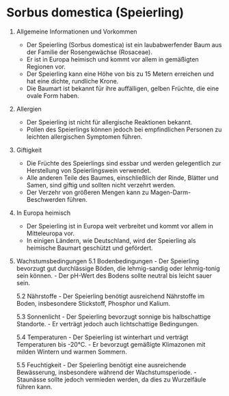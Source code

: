 # Sorbus domestica (Speierling)
1. Allgemeine Informationen und Vorkommen
   - Der Speierling (Sorbus domestica) ist ein laubabwerfender Baum aus der Familie der Rosengewächse (Rosaceae).
   - Er ist in Europa heimisch und kommt vor allem in gemäßigten Regionen vor.
   - Der Speierling kann eine Höhe von bis zu 15 Metern erreichen und hat eine dichte, rundliche Krone.
   - Die Baumart ist bekannt für ihre auffälligen, gelben Früchte, die eine ovale Form haben.

2. Allergien
   - Der Speierling ist nicht für allergische Reaktionen bekannt.
   - Pollen des Speierlings können jedoch bei empfindlichen Personen zu leichten allergischen Symptomen führen.

3. Giftigkeit
   - Die Früchte des Speierlings sind essbar und werden gelegentlich zur Herstellung von Speierlingswein verwendet.
   - Alle anderen Teile des Baumes, einschließlich der Rinde, Blätter und Samen, sind giftig und sollten nicht verzehrt werden.
   - Der Verzehr von größeren Mengen kann zu Magen-Darm-Beschwerden führen.

4. In Europa heimisch
   - Der Speierling ist in Europa weit verbreitet und kommt vor allem in Mitteleuropa vor.
   - In einigen Ländern, wie Deutschland, wird der Speierling als heimische Baumart geschützt und gefördert.

5. Wachstumsbedingungen
   5.1 Bodenbedingungen
       - Der Speierling bevorzugt gut durchlässige Böden, die lehmig-sandig oder lehmig-tonig sein können.
       - Der pH-Wert des Bodens sollte neutral bis leicht sauer sein.

   5.2 Nährstoffe
       - Der Speierling benötigt ausreichend Nährstoffe im Boden, insbesondere Stickstoff, Phosphor und Kalium.

   5.3 Sonnenlicht
       - Der Speierling bevorzugt sonnige bis halbschattige Standorte.
       - Er verträgt jedoch auch lichtschattige Bedingungen.

   5.4 Temperaturen
       - Der Speierling ist winterhart und verträgt Temperaturen bis -20°C.
       - Er bevorzugt gemäßigte Klimazonen mit milden Wintern und warmen Sommern.

   5.5 Feuchtigkeit
       - Der Speierling benötigt eine ausreichende Bewässerung, insbesondere während der Wachstumsperiode.
       - Staunässe sollte jedoch vermieden werden, da dies zu Wurzelfäule führen kann.
